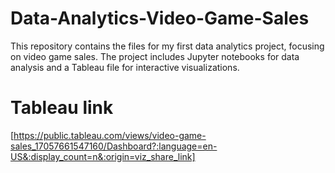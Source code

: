 # Data-Analytics-Video-Game-Sales
This repository contains the files for my first data analytics project, focusing on video game sales. The project includes Jupyter notebooks for data analysis and a Tableau file for interactive visualizations.

# Tableau link
[https://public.tableau.com/views/video-game-sales_17057661547160/Dashboard?:language=en-US&:display_count=n&:origin=viz_share_link]
